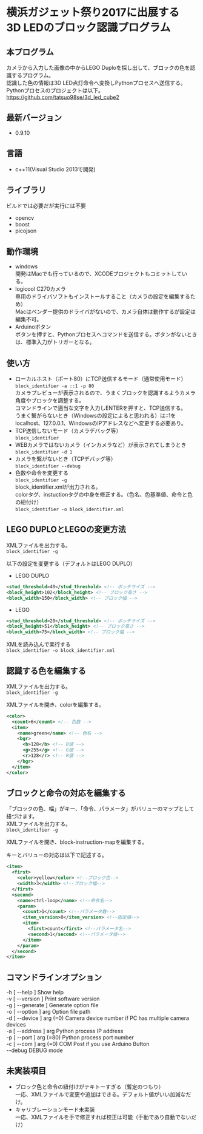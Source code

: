 # 横浜ガジェット祭り2017に出展する<br>3D LEDのブロック認識プログラム


## 本プログラム

カメラから入力した画像の中からLEGO Duploを探し出して、ブロックの色を認識するプログラム。  
認識した色の情報は3D LED点灯命令へ変換しPythonプロセスへ送信する。  
Pythonプロセスのプロジェクトは以下。  
https://github.com/tatsuo98se/3d_led_cube2

## 最新バージョン

- 0.9.10

## 言語

- c++11(Visual Studio 2013で開発)

## ライブラリ

ビルドでは必要だが実行には不要
- opencv
- boost
- picojson

## 動作環境

- windows  
開発はMacでも行っているので、XCODEプロジェクトもコミットしている。
- logicool C270カメラ  
専用のドライバソフトもインストールすること（カメラの設定を編集するため）  
Macはベンダー提供のドライバがないので、カメラ自体は動作するが設定は編集不可。
- Arduinoボタン  
ボタンを押すと、Pythonプロセスへコマンドを送信する。ボタンがないときは、標準入力がトリガーとなる。

## 使い方

- ローカルホスト（ポート80）にTCP送信するモード（通常使用モード）  
`block_identifier -a ::1 -p 80`  
カメラプレビューが表示されるので、うまくブロックを認識するようカメラ角度やブロックを調整する。  
コマンドラインで適当な文字を入力しENTERを押すと、TCP送信する。  
うまく繋がらないとき（Windowsの設定によると思われる）は::1をlocalhost、127.0.0.1、WindowsのIPアドレスなどへ変更する必要あり。
- TCP送信しないモード（カメラデバッグ等）  
`block_identifier`
- WEBカメラではないカメラ（インカメラなど）が表示されてしまうとき  
`block_identifier -d 1`
- カメラを繋がないとき（TCPデバッグ等）  
`block_identifier --debug`
- 色数や命令を変更する  
`block_identifier -g`  
block_identifier.xmlが出力される。  
colorタグ、instuctionタグの中身を修正する。（色名、色基準値、命令と色の紐付け）  
`block_identifier -o block_identifier.xml`

## LEGO DUPLOとLEGOの変更方法

XMLファイルを出力する。  
`block_identifier -g`

以下の設定を変更する（デフォルトはLEGO DUPLO）

* LEGO DUPLO
```xml
<stud_threshold>40</stud_threshold> <!-- ポッチサイズ -->
<block_height>102</block_height> <!-- ブロック高さ -->
<block_width>150</block_width> <!-- ブロック幅 -->
```
* LEGO
```xml
<stud_threshold>20</stud_threshold> <!-- ポッチサイズ -->
<block_height>51</block_height> <!-- ブロック高さ -->
<block_width>75</block_width> <!-- ブロック幅 -->
```

XMLを読み込んで実行する  
`block_identifier -o block_identifier.xml`

## 認識する色を編集する

XMLファイルを出力する。  
`block_identifier -g`

XMLファイルを開き、colorを編集する。  

```xml
<color>
  <count>6</count> <!-- 色数 -->
  <item>
    <name>green</name> <!-- 色名 -->
    <bgr>
      <b>128</b> <!-- B値 -->
      <g>255</g> <!-- G値 -->
      <r>128</r> <!-- R値 -->
    </bgr>
  </item>
</color>
```

## ブロックと命令の対応を編集する

「ブロックの色、幅」がキー、「命令、パラメータ」がバリューのマップとして紐づけます。  
XMLファイルを出力する。  
`block_identifier -g`

XMLファイルを開き、block-instruction-mapを編集する。  

キーとバリューの対応は以下で記述する。  

```xml
<item>
  <first>
    <color>yellow</color> <!--ブロック色-->
    <width>3</width> <!--ブロック幅-->
  </first>
  <second>
    <name>ctrl-loop</name> <!--命令名-->
    <param>
      <count>1</count> <!--パラメータ数-->
      <item_version>0</item_version> <!--固定値-->
      <item>
        <first>count</first> <!--パラメータ名-->
        <second>1</second> <!--パラメータ値-->
      </item>
    </param>
  </second>
</item>
```

## コマンドラインオプション

  -h [ --help ]            Show help  
  -v [ --version ]         Print software version  
  -g [ --generate ]        Generate option file  
  -o [ --option ] arg      Option file path  
  -d [ --device ] arg (=0) Camera device number if PC has multiple camera devices  
  -a [ --address ] arg     Python process IP address  
  -p [ --port ] arg (=80)  Python process port number  
  -c [ --com ] arg (=0)    COM Post if you use Arduino Button  
  --debug                  DEBUG mode

## 未実装項目

- ブロック色と命令の紐付けがテキトーすぎる（暫定のつもり）  
一応、XMLファイルで変更や追加はできる。デフォルト値がいい加減なだけ。
- キャリブレーションモード未実装  
一応、XMLファイルを手で修正すれば校正は可能（手動であり自動でないだけ）
